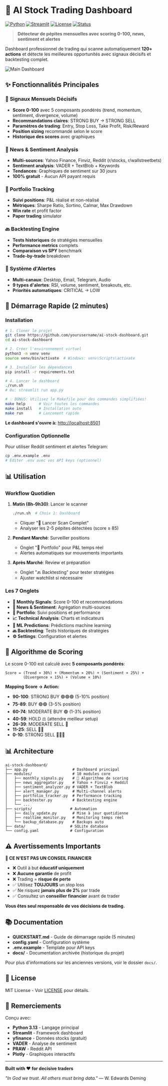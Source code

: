 # 💎 AI Stock Trading Dashboard

[![Python](https://img.shields.io/badge/Python-3.13-blue)](https://www.python.org/)
[![Streamlit](https://img.shields.io/badge/Streamlit-1.50-red)](https://streamlit.io/)
[![License](https://img.shields.io/badge/License-MIT-green)](LICENSE)
[![Status](https://img.shields.io/badge/Status-Production%20Ready-brightgreen)]()

> **Détecteur de pépites mensuelles avec scoring 0-100, news, sentiment et alertes**

Dashboard professionnel de trading qui scanne automatiquement **120+ actions** et détecte les meilleures opportunités avec signaux décisifs et backtesting complet.

![Main Dashboard](screenshots/main_dashboard.jpg)

## ✨ Fonctionnalités Principales

### 🎯 **Signaux Mensuels Décisifs**

- **Score 0-100** avec 5 composants pondérés (trend, momentum, sentiment, divergence, volume)
- **Recommandations claires**: STRONG BUY → STRONG SELL
- **Paramètres de trading**: Entry, Stop Loss, Take Profit, Risk/Reward
- **Position sizing** recommandé selon le score
- **Historique des scores** avec graphiques

### 📰 **News & Sentiment Analysis**

- **Multi-sources**: Yahoo Finance, Finviz, Reddit (r/stocks, r/wallstreetbets)
- **Sentiment analysis**: VADER + TextBlob + Keywords
- **Tendances**: Graphiques de sentiment sur 30 jours
- **100% gratuit** - Aucun API payant requis

### 💼 **Portfolio Tracking**

- **Suivi positions**: P&L réalisé et non-réalisé
- **Métriques**: Sharpe Ratio, Sortino, Calmar, Max Drawdown
- **Win rate** et profit factor
- **Paper trading** simulator

### 🔙 **Backtesting Engine**

- **Tests historiques** de stratégies mensuelles
- **Performance metrics** complets
- **Comparaison vs SPY** benchmark
- **Trade-by-trade** breakdown

### 🚨 **Système d'Alertes**

- **Multi-canaux**: Desktop, Email, Telegram, Audio
- **9 types d'alertes**: RSI, volume, sentiment, breakouts, etc.
- **Priorités automatiques**: CRITICAL → LOW

## 🚀 Démarrage Rapide (2 minutes)

### Installation

```bash
# 1. Cloner le projet
git clone https://github.com/yourusername/ai-stock-dashboard.git
cd ai-stock-dashboard

# 2. Créer l'environnement virtuel
python3 -m venv venv
source venv/bin/activate  # Windows: venv\Scripts\activate

# 3. Installer les dépendances
pip install -r requirements.txt

# 4. Lancer le dashboard
./run.sh
# Ou: streamlit run app.py

# 💡 BONUS: Utilisez le Makefile pour des commandes simplifiées!
make help      # Voir toutes les commandes
make install   # Installation auto
make run       # Lancement rapide
```

**Le dashboard s'ouvre à:** <http://localhost:8501>

### Configuration Optionnelle

Pour utiliser Reddit sentiment et alertes Telegram:

```bash
cp .env.example .env
# Éditer .env avec vos API keys (optionnel)
```

## 📊 Utilisation

### Workflow Quotidien

1. **Matin (8h-9h30)**: Lancer le scanner

   ```bash
   ./run.sh  # Choix 1: Dashboard
   ```

   - Cliquer "🚀 Lancer Scan Complet"
   - Analyser les 2-5 pépites détectées (score ≥ 85)

2. **Pendant Marché**: Surveiller positions
   - Onglet "💼 Portfolio" pour P&L temps réel
   - Alertes automatiques sur mouvements importants

3. **Après Marché**: Review et préparation
   - Onglet "🔙 Backtesting" pour tester stratégies
   - Ajuster watchlist si nécessaire

### Les 7 Onglets

- **🚨 Monthly Signals**: Score 0-100 et recommandations
- **📰 News & Sentiment**: Agrégation multi-sources
- **💼 Portfolio**: Suivi positions et performance
- **📈 Technical Analysis**: Charts et indicateurs
- **🔮 ML Predictions**: Prédictions machine learning
- **🔙 Backtesting**: Tests historiques de stratégies
- **⚙️ Settings**: Configuration et alertes

## 🧠 Algorithme de Scoring

Le score 0-100 est calculé avec **5 composants pondérés**:

```
Score = (Trend × 30%) + (Momentum × 20%) + (Sentiment × 25%) + 
        (Divergence × 15%) + (Volume × 10%)
```

**Mapping Score → Action:**

- **90-100**: STRONG BUY 🟢🟢🟢 (5-10% position)
- **75-89**: BUY 🟢🟢 (3-5% position)
- **60-74**: MODERATE BUY 🟢 (1-3% position)
- **40-59**: HOLD ⚖️ (attendre meilleur setup)
- **26-39**: MODERATE SELL 🔴
- **11-25**: SELL 🔴🔴
- **0-10**: STRONG SELL 🔴🔴🔴

## 📊 Architecture

```
ai-stock-dashboard/
├── app.py                    # Dashboard principal
├── modules/                  # 10 modules core
│   ├── monthly_signals.py    # 🎯 Algorithme de scoring
│   ├── news_aggregator.py    # Yahoo + Finviz + Reddit
│   ├── sentiment_analyzer.py # VADER + TextBlob
│   ├── alert_manager.py      # Multi-channel alerts
│   ├── portfolio_tracker.py  # Performance tracking
│   ├── backtester.py         # Backtesting engine
│   └── ...
├── scripts/                 # Automation
│   ├── daily_update.py       # Mise à jour quotidienne
│   ├── realtime_monitor.py   # Monitoring temps réel
│   └── backup_database.py    # Backups auto
├── data/                    # SQLite database
└── config.yaml              # Configuration
```

## ⚠️ Avertissements Importants

**🚨 CE N'EST PAS UN CONSEIL FINANCIER**

- ❌ Outil à but **éducatif uniquement**
- ❌ **Aucune garantie** de profit
- ❌ Trading = **risque de perte**
- ✅ Utilisez **TOUJOURS** un stop loss
- ✅ Ne risquez **jamais plus de 2%** par trade
- ✅ Consultez un **conseiller financier** avant de trader

**Vous êtes seul responsable de vos décisions de trading.**

## 📚 Documentation

- **QUICKSTART.md** - Guide de démarrage rapide (5 minutes)
- **config.yaml** - Configuration système
- **.env.example** - Template pour API keys
- **docs/** - Documentation archivée (historique du projet)

Pour plus d'informations sur les anciennes versions, voir le dossier `docs/`.

## 📝 License

MIT License - Voir [LICENSE](LICENSE) pour détails.

## 🙏 Remerciements

Conçu avec:

- **Python 3.13** - Langage principal
- **Streamlit** - Framework dashboard
- **yfinance** - Données stocks (gratuit)
- **VADER** - Analyse de sentiment
- **PRAW** - Reddit API
- **Plotly** - Graphiques interactifs

---

**Built with ❤️ for decisive traders**

*"In God we trust. All others must bring data."* — W. Edwards Deming
